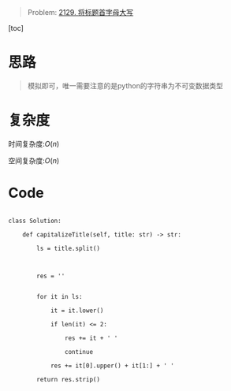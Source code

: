 > Problem: [2129. 将标题首字母大写](https://leetcode.cn/problems/capitalize-the-title/description/)

[toc]

# 思路

> 模拟即可，唯一需要注意的是python的字符串为不可变数据类型

# 复杂度

时间复杂度:$O(n)$

空间复杂度:$O(n)$

# Code

```Python3

class Solution:

    def capitalizeTitle(self, title: str) -> str:

        ls = title.split()

    

        res = ''


        for it in ls:

            it = it.lower()

            if len(it) <= 2: 

                res += it + ' '

                continue

            res += it[0].upper() + it[1:] + ' '

        return res.strip()

```
